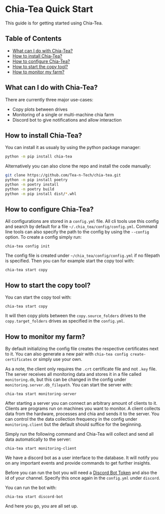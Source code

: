 # Chia-Tea Quick Start

This guide is for getting started using Chia-Tea.

## Table of Contents

- [What can I do with Chia-Tea?](#what-can-i-do-with-chia-tea)
- [How to install Chia-Tea?](#how-to-install-chia-tea)
- [How to configure Chia-Tea?](#how-to-configure-chia-tea)
- [How to start the copy tool?](#how-to-start-the-copy-tool)
- [How to monitor my farm?](#how-to-monitor-my-farm)

## What can I do with Chia-Tea?

There are currently three major use-cases:

- Copy plots between drives
- Monitoring of a single or multi-machine chia farm
- Discord bot to give notifications and allow interaction

## How to install Chia-Tea?

You can install it as usualy by using the python package manager:

```bash
python -m pip install chia-tea
```

Alternatively you can also clone the repo and install the code manually:

```bash
git clone https://github.com/Tea-n-Tech/chia-tea.git
python -m pip install poetry
python -m poetry install
python -m poetry build
python -m pip install dist/*.whl
```

## How to configure Chia-Tea?

All configurations are stored in a `config.yml` file.
All cli tools use this config and search by default for
a file `~/.chia_tea/config/config.yml`.
Command line tools can also specify the path to the config by using the
`--config` option.
To create a config simply run:

```
chia-tea config init
```

The config file is created under `~/chia_tea/config/config.yml` if no
filepath is specified.
Then you can for example start the copy tool with:

```
chia-tea start copy
```

## How to start the copy tool?

You can start the copy tool with:

```
chia-tea start copy
```

It will then copy plots between the `copy.source_folders` drives to the `copy.target_folders` drives as specified in the `config.yml`.

## How to monitor my farm?

By default initializing the config file creates the respective certificates
next to it.
You can also generate a new pair with `chia-tea config create-certificates`
or simply use your own.

As a note, the client only requires the `.crt` certificate file and not
`.key` file.
The server receives all monitoring data and stores it in a file called
`monitoring.db`, but this can be changed in the config under
`monitoring.server.db_filepath`.
You can start the server with:

```
chia-tea start monitoring-server
```

After starting a server you can connect an arbitrary amount of clients to it.
Clients are programs run on machines you want to monitor.
A client collects data from the hardware, processes and chia and sends it to
the server.
You can control the the data collection frequency in the config under
`monitoring.client` but the default should suffice for the beginning.

Simply run the following command and Chia-Tea will collect and send all data
automatically to the server:

```
chia-tea start monitoring-client
```

We have a discord bot as a user interface to the database.
It will notify you on any important events and provide commands to get further
insights.

Before you can run the bot you will need a
[Discord Bot Token](https://www.writebots.com/discord-bot-token/) and also the
id of your channel.
Specify this once again in the `config.yml` under `discord`.

You can run the bot with:

```
chia-tea start discord-bot
```

And here you go, you are all set up.
